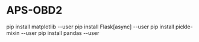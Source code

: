 # APS-OBD2
 
pip install matplotlib --user
pip install Flask[async] --user
pip install pickle-mixin --user
pip install pandas --user
